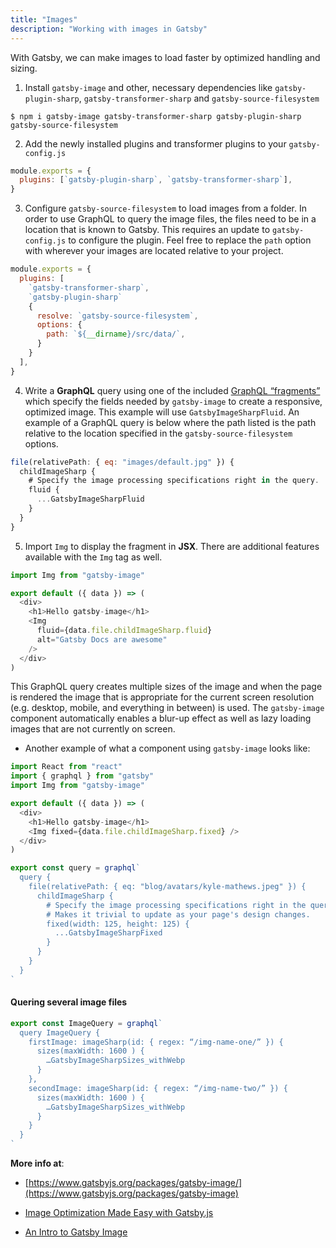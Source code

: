 ```yaml
---
title: "Images"
description: "Working with images in Gatsby"
---
```


With Gatsby, we can make images to load faster by optimized handling and sizing.

1. Install `gatsby-image` and other, necessary dependencies like `gatsby-plugin-sharp`, `gatsby-transformer-sharp` and `gatsby-source-filesystem`

`$ npm i gatsby-image gatsby-transformer-sharp gatsby-plugin-sharp gatsby-source-filesystem`

2. Add the newly installed plugins and transformer plugins to your `gatsby-config.js`

```js
module.exports = {
  plugins: [`gatsby-plugin-sharp`, `gatsby-transformer-sharp`],
}
```

3. Configure `gatsby-source-filesystem` to load images from a folder. In order to use GraphQL to query the image files, the files need to be in a location that is known to Gatsby. This requires an update to `gatsby-config.js` to configure the plugin. Feel free to replace the `path` option with wherever your images are located relative to your project.

```js
module.exports = {
  plugins: [
    `gatsby-transformer-sharp`,
    `gatsby-plugin-sharp`
    { 
      resolve: `gatsby-source-filesystem`,
      options: {      
        path: `${__dirname}/src/data/`,
      } 
   	}
  ],
}
```

4. Write a **GraphQL** query using one of the included <a href="https://www.gatsbyjs.org/packages/gatsby-image/#fragments" target="_blank">GraphQL “fragments”</a> which specify the fields needed by `gatsby-image` to create a responsive, optimized image. This example will use `GatsbyImageSharpFluid`. An example of a GraphQL query is below where the path listed is the path relative to the location specified in the `gatsby-source-filesystem` options.

```js
file(relativePath: { eq: "images/default.jpg" }) {
  childImageSharp {
    # Specify the image processing specifications right in the query.
    fluid {
      ...GatsbyImageSharpFluid
    }
  }
}
```

5. Import `Img` to display the fragment in **JSX**. There are additional features available with the `Img` tag as well.

```js
import Img from "gatsby-image"

export default ({ data }) => (
  <div>
    <h1>Hello gatsby-image</h1>
    <Img
      fluid={data.file.childImageSharp.fluid}
      alt="Gatsby Docs are awesome"
    />
  </div>
)
```

This GraphQL query creates multiple sizes of the image and when the page is rendered the image that is appropriate for the current screen resolution (e.g. desktop, mobile, and everything in between) is used. The `gatsby-image` component automatically enables a blur-up effect as well as lazy loading images that are not currently on screen.

* Another example of what a component using `gatsby-image` looks like:

```js
import React from "react"
import { graphql } from "gatsby"
import Img from "gatsby-image"

export default ({ data }) => (
  <div>
    <h1>Hello gatsby-image</h1>
    <Img fixed={data.file.childImageSharp.fixed} />
  </div>
)

export const query = graphql`
  query {
    file(relativePath: { eq: "blog/avatars/kyle-mathews.jpeg" }) {
      childImageSharp {
        # Specify the image processing specifications right in the query.
        # Makes it trivial to update as your page's design changes.
        fixed(width: 125, height: 125) {
          ...GatsbyImageSharpFixed
        }
      }
    }
  }
`
```

#### Quering several image files

```js
export const ImageQuery = graphql`
  query ImageQuery {
    firstImage: imageSharp(id: { regex: “/img-name-one/” }) {
      sizes(maxWidth: 1600 ) {
        …GatsbyImageSharpSizes_withWebp  
      }
    }, 
    secondImage: imageSharp(id: { regex: “/img-name-two/” }) {
      sizes(maxWidth: 1600 ) {
        …GatsbyImageSharpSizes_withWebp
      }
    }
  }
`
```


**More info at**:

* [https://www.gatsbyjs.org/packages/gatsby-image/](https://www.gatsbyjs.org/packages/gatsby-image)

* [Image Optimization Made Easy with Gatsby.js](https://medium.com/@kyle.robert.gill/ridiculously-easy-image-optimization-with-gatsby-js-59d48e15db6e)

* [An Intro to Gatsby Image](https://codebushi.com/using-gatsby-image)
